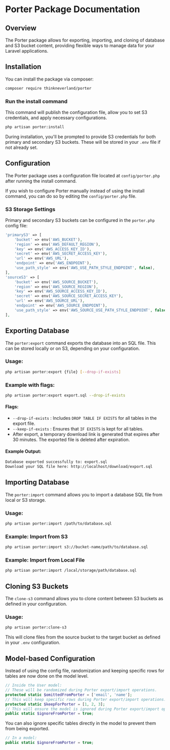 # Porter Package Documentation

## Overview
The Porter package allows for exporting, importing, and cloning of database and S3 bucket content, providing flexible ways to manage data for your Laravel applications.

## Installation

You can install the package via composer:

```bash
composer require thinkneverland/porter
```

### Run the install command

This command will publish the configuration file, allow you to set S3 credentials, and apply necessary configurations.

```bash
php artisan porter:install
```

During installation, you'll be prompted to provide S3 credentials for both primary and secondary S3 buckets. These will be stored in your `.env` file if not already set.

## Configuration

The Porter package uses a configuration file located at `config/porter.php` after running the install command.

If you wish to configure Porter manually instead of using the install command, you can do so by editing the `config/porter.php` file.

### S3 Storage Settings

Primary and secondary S3 buckets can be configured in the `porter.php` config file:

```php
'primaryS3' => [
    'bucket' => env('AWS_BUCKET'),
    'region' => env('AWS_DEFAULT_REGION'),
    'key' => env('AWS_ACCESS_KEY_ID'),
    'secret' => env('AWS_SECRET_ACCESS_KEY'),
    'url' => env('AWS_URL'),
    'endpoint' => env('AWS_ENDPOINT'),
    'use_path_style' => env('AWS_USE_PATH_STYLE_ENDPOINT', false),
],
'sourceS3' => [
    'bucket' => env('AWS_SOURCE_BUCKET'),
    'region' => env('AWS_SOURCE_REGION'),
    'key' => env('AWS_SOURCE_ACCESS_KEY_ID'),
    'secret' => env('AWS_SOURCE_SECRET_ACCESS_KEY'),
    'url' => env('AWS_SOURCE_URL'),
    'endpoint' => env('AWS_SOURCE_ENDPOINT'),
    'use_path_style' => env('AWS_SOURCE_USE_PATH_STYLE_ENDPOINT', false),
],
```

## Exporting Database

The `porter:export` command exports the database into an SQL file. This can be stored locally or on S3, depending on your configuration.

### Usage:
```bash
php artisan porter:export {file} [--drop-if-exists]
```

### Example with flags:
```bash
php artisan porter:export export.sql --drop-if-exists
```

#### Flags:
- `--drop-if-exists` : Includes `DROP TABLE IF EXISTS` for all tables in the export file.
- `--keep-if-exists` : Ensures that `IF EXISTS` is kept for all tables.
- After export, a temporary download link is generated that expires after 30 minutes. The exported file is deleted after expiration.

#### Example Output:
```bash
Database exported successfully to: export.sql
Download your SQL file here: http://localhost/download/export.sql
```

## Importing Database

The `porter:import` command allows you to import a database SQL file from local or S3 storage.

### Usage:
```bash
php artisan porter:import /path/to/database.sql
```

### Example: Import from S3
```bash
php artisan porter:import s3://bucket-name/path/to/database.sql
```

### Example: Import from Local File
```bash
php artisan porter:import /local/storage/path/database.sql
```

## Cloning S3 Buckets

The `clone-s3` command allows you to clone content between S3 buckets as defined in your configuration.

### Usage:
```bash
php artisan porter:clone-s3
```

This will clone files from the source bucket to the target bucket as defined in your `.env` configuration.

## Model-based Configuration

Instead of using the config file, randomization and keeping specific rows for tables are now done on the model level.

```php
// Inside the User model:
// These will be randomized during Porter export/import operations.
protected static $omittedFromPorter = ['email', 'name'];
// This will keep specific rows during Porter export/import operations.
protected static $keepForPorter = [1, 2, 3];
// This will ensure the model is ignored during Porter export/import operations.
public static $ignoreFromPorter = true;
```

You can also ignore specific tables directly in the model to prevent them from being exported.

```php
// In a model:
public static $ignoreFromPorter = true;
```

